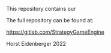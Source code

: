 This repository contains our 



The full repository can be found at:

https://gitlab.com/StrategyGameEngine

Horst Eidenberger 2022
